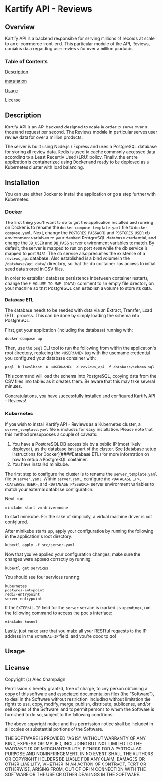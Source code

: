 # Kartify API - Reviews
## Overview
Kartify API is a backend responsible for serving millions of records at scale to an e-commerce front-end. This particular module of the API, Reviews, contains data regarding user reviews for over a million products. 

### Table of Contents 
[Description](#Description)

[Installation](#Installation)

[Usage](#Usage) 

[License](#License)

## Description
Kartify API is an API backend designed to scale in order to serve over a thousand request per second. The Reviews module in particular serves user review data for over a million products.

The server is built using Node.js / Express and uses a PostgreSQL database for storing all review data. Redis is used to cache commonly accessed data according to a Least Recently Used (LRU) policy. Finally, the entire application is containerized using Docker and ready to be deployed as a Kubernetes cluster with load balancing.  

## Installation
You can use either Docker to install the application or go a step further with Kubernetes.

### Docker
The first thing you'll want to do to get the application installed and running on Docker is to rename the `docker-compose-template.yaml` file to `docker-compose.yaml`. Next, change the `POSTGRES_PASSWORD` and `POSTGRES_USER` db environment variables to your desired PostgreSQL database credential, and change the `DB_USER` and `DB_PASS` server environment variables to match. By default, the server is mapped to run on port `4000` while the db service is mapped to port `5432`. The db service also presumes the existence of a `reviews_api` database. Also established is a bind volume in the `/database/api_data/` directory, so that the db container has access to initial seed data stored in CSV files.

In order to establish database persistence inbetween container restarts, change the `# VOLUME TO MAP (DATA)` comment to an empty file directory on your machine so that PostgreSQL can establish a volume to store its data.

#### Database ETL
The database needs to be seeded with data via an Extract, Transfer, Load (ETL) process. This can be done by simply loading the schema into PostgreSQL.

First, get your application (including the database) running with:
```
docker-compose up
```
Then, use the `psql` CLI tool to run the following from within the application's root directory, replacing the `<USERNAME>` tag with the username credential you configured your database container with:
```
psql -h localhost -U <USERNAME> -d reviews_api -f database/schema.sql
```
This command will load the schema into PostgreSQL, copying data from the CSV files into tables as it creates them. Be aware that this may take several minutes.

Congratulations, you have successfully installed and configured Kartify API - Reviews!

### Kubernetes
If you wish to install Kartify API - Reviews as a Kubernetes cluster, a `server_template.yaml` file is includes for easy installation. Please note that this method presupposes a couple of caveats:
1. You have a PostgreSQL DB accessible by a public IP (most likely deployed), as the database isn't part of the cluster. See [database setup instructions for Docker](####Database ETL) for more information on how to setup a PostgreSQL container.
2. You have installed minikube.

The first step to configure the cluster is to rename the `server_template.yaml` file to `server.yaml`. Within `server.yaml`, configure the `<DATABASE IP>`, `<DATABASE USER>`, and `<DATABASE PASSWORD>` server environment variables to match your external database configuration.

Next, run
```
minikube start vm-driver=none
```
to start minikube. For the sake of simplicity, a virtual machine driver is not confgiured.

After minikube starts up, apply your configuration by running the following in the application's root directory:
```
kubectl apply -f src/server.yaml
```
Now that you've applied your configuration changes, make sure the changes were applied correctly by running:
```
kubectl get services
```
You should see four services running:
```
kubernetes
postgres-entypoint
redis-entrypoint
server-entrypoint
```
If the `EXTERNAL-IP` field for the `server` service is marked as `<pending>`, run the following command to access the pod's interface:
```
minikube tunnel
```
Lastly, just make sure that you make all your RESTful requests to the IP address in the `EXTERNAL-IP` field, and you're good to go!

## Usage

## License
Copyright (c) Alec Champaign

Permission is hereby granted, free of charge, to any person obtaining a copy of
this software and associated documentation files (the "Software"), to deal in
the Software without restriction, including without limitation the rights to
use, copy, modify, merge, publish, distribute, sublicense, and/or sell copies
of the Software, and to permit persons to whom the Software is furnished to do
so, subject to the following conditions:

The above copyright notice and this permission notice shall be included in all
copies or substantial portions of the Software.

THE SOFTWARE IS PROVIDED "AS IS", WITHOUT WARRANTY OF ANY KIND, EXPRESS OR
IMPLIED, INCLUDING BUT NOT LIMITED TO THE WARRANTIES OF MERCHANTABILITY,
FITNESS FOR A PARTICULAR PURPOSE AND NONINFRINGEMENT. IN NO EVENT SHALL THE
AUTHORS OR COPYRIGHT HOLDERS BE LIABLE FOR ANY CLAIM, DAMAGES OR OTHER
LIABILITY, WHETHER IN AN ACTION OF CONTRACT, TORT OR OTHERWISE, ARISING FROM,
OUT OF OR IN CONNECTION WITH THE SOFTWARE OR THE USE OR OTHER DEALINGS IN THE
SOFTWARE.
